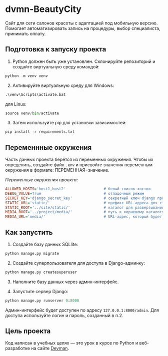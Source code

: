 # dvmn-BeautyCity

Cайт для сети салонов красоты с адаптацией под мобильную версию. Помогает автоматизировать запись на процедуры, выбор специалиста, принимать оплату.

## Подготовка к запуску проекта

1. Python должен быть уже установлен. Склонируйте репозиторий и создайте виртуальную среду командой:

```python
python -m venv venv
```

2. Активируйте виртуальную среду для Windows:

```python
.\venv\Scripts\activate.bat
```
для Linux:

```python
source venv/bin/activate
```

3. Затем используйте pip для установки зависимостей:

```python
pip install -r requirements.txt
```

## Переменнные окружения

Часть данных проекта берётся из переменных окружения. Чтобы их определить, создайте файл `.env` и присвойте значения переменным окружения в формате: ПЕРЕМЕННАЯ=значение.

_Переменные окружения проекта:_

```ini
ALLOWED_HOSTS='host1,host2'                 # белый список хостов
DEBUG_VALUE=True                            # отладочный режим
SECRET_KEY='django_secret_key'              # секретный ключ django проекта
STATIC_URL='static/'                        # префикс URL-адреса для статических файлов
STATIC_ROOT='../site/static/'               # каталог для развертывания статических файлов
MEDIA_ROOT='../project/media/'              # путь к корневому каталогу, в котором хранятся файлы
MEDIA_URL='media/'                          # URL-адрес, который будет обслуживать медиафайлы
```

## Как запустить

1. Создайте базу данных SQLlite:
    
```python
python manage.py migrate
```
    
2. Создайте суперпользователя для доступа в Django-админку:

```python
python manage.py createsuperuser
```

3. Наполните базу данных через админ-интерфейс.

4. Запустите сервер Django:
    
```python
python manage.py runserver 0:8000
```
    
Админ-интерфейс будет доступен по адресу `127.0.0.1:8000/admin`.
Для доступа используйте логин и пароль, созданный в п.2.

## Цель проекта

Код написан в учебных целях — это урок в курсе по Python и веб-разработке на сайте [Devman](https://dvmn.org).
